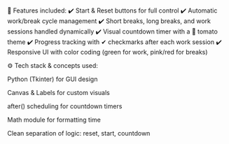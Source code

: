 🔑 Features included:
✔️ Start & Reset buttons for full control
✔️ Automatic work/break cycle management
✔️ Short breaks, long breaks, and work sessions handled dynamically
✔️ Visual countdown timer with a 🍅 tomato theme
✔️ Progress tracking with ✔ checkmarks after each work session
✔️ Responsive UI with color coding (green for work, pink/red for breaks)

⚙️ Tech stack & concepts used:

Python (Tkinter) for GUI design

Canvas & Labels for custom visuals

after() scheduling for countdown timers

Math module for formatting time

Clean separation of logic: reset, start, countdown
